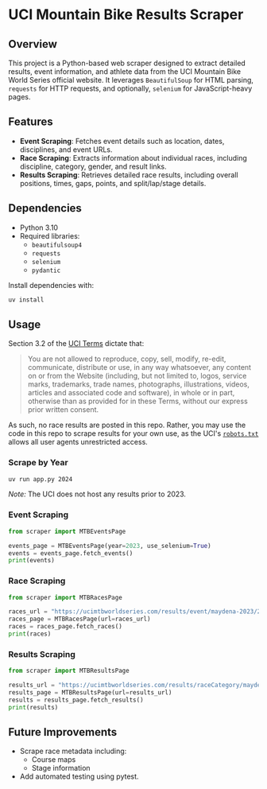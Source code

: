 # UCI Mountain Bike Results Scraper

## Overview

This project is a Python-based web scraper designed to extract detailed results, event information, and athlete data from the UCI Mountain Bike World Series official website. It leverages `BeautifulSoup` for HTML parsing, `requests` for HTTP requests, and optionally, `selenium` for JavaScript-heavy pages.

## Features

- **Event Scraping**: Fetches event details such as location, dates, disciplines, and event URLs.
- **Race Scraping**: Extracts information about individual races, including discipline, category, gender, and result links.
- **Results Scraping**: Retrieves detailed race results, including overall positions, times, gaps, points, and split/lap/stage details.

## Dependencies

- Python 3.10
- Required libraries:
  - `beautifulsoup4`
  - `requests`
  - `selenium`
  - `pydantic`

Install dependencies with:

```bash
uv install
```

## Usage

Section 3.2 of the [UCI Terms](https://ucimtbworldseries.com/terms) dictate that:

> You are not allowed to reproduce, copy, sell, modify, re-edit, communicate, distribute or use, in any way whatsoever, any content on or from the Website (including, but not limited to, logos, service marks, trademarks, trade names, photographs, illustrations, videos, articles and associated code and software), in whole or in part, otherwise than as provided for in these Terms, without our express prior written consent.

As such, no race results are posted in this repo. Rather, you may use the code in this repo to scrape results for your own use, as the UCI's [`robots.txt`](https://ucimtbworldseries.com/robots.txt) allows all user agents unrestricted access.

### Scrape by Year

```bash
uv run app.py 2024
```

*Note:* The UCI does not host any results prior to 2023.

### Event Scraping

```python
from scraper import MTBEventsPage

events_page = MTBEventsPage(year=2023, use_selenium=True)
events = events_page.fetch_events()
print(events)
```

### Race Scraping

```python
from scraper import MTBRacesPage

races_url = "https://ucimtbworldseries.com/results/event/maydena-2023/2023"
races_page = MTBRacesPage(url=races_url)
races = races_page.fetch_races()
print(races)
```

### Results Scraping

```python
from scraper import MTBResultsPage

results_url = "https://ucimtbworldseries.com/results/raceCategory/maydena-edr-men-elite/2023"
results_page = MTBResultsPage(url=results_url)
results = results_page.fetch_results()
print(results)
```

## Future Improvements

- Scrape race metadata including:
  - Course maps
  - Stage information
- Add automated testing using pytest.